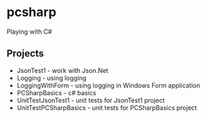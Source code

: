 # pcsharp
Playing with C#

## Projects
  - JsonTest1 - work with Json.Net
  - Logging - using logging
  - LoggingWithForm - using logging in Windows Form application
  - PCSharpBasics - c# basics
  - UnitTestJsonTest1 - unit tests for JsonTest1 project
  - UnitTestPCSharpBasics - unit tests for PCSharpBasics project